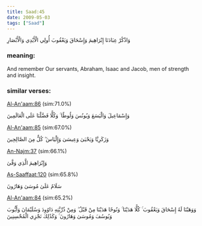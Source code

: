 ```yaml
---
title: Saad:45
date: 2009-05-03
tags: ["Saad"]
---
```

وَاذْكُرْ عِبَادَنَا إِبْرَاهِيمَ وَإِسْحَاقَ وَيَعْقُوبَ أُولِي الْأَيْدِي وَالْأَبْصَارِ
### meaning: 
And remember Our servants, Abraham, Isaac and Jacob, men of strength and insight.
### similar verses: 

[Al-An'aam:86](/6/86) (sim:71.0%)

وَإِسْمَاعِيلَ وَالْيَسَعَ وَيُونُسَ وَلُوطًا ۚ وَكُلًّا فَضَّلْنَا عَلَى الْعَالَمِينَ

[Al-An'aam:85](/6/85) (sim:67.0%)

وَزَكَرِيَّا وَيَحْيَىٰ وَعِيسَىٰ وَإِلْيَاسَ ۖ كُلٌّ مِنَ الصَّالِحِينَ

[An-Najm:37](/53/37) (sim:66.1%)

وَإِبْرَاهِيمَ الَّذِي وَفَّىٰ

[As-Saaffaat:120](/37/120) (sim:65.8%)

سَلَامٌ عَلَىٰ مُوسَىٰ وَهَارُونَ

[Al-An'aam:84](/6/84) (sim:65.2%)

وَوَهَبْنَا لَهُ إِسْحَاقَ وَيَعْقُوبَ ۚ كُلًّا هَدَيْنَا ۚ وَنُوحًا هَدَيْنَا مِنْ قَبْلُ ۖ وَمِنْ ذُرِّيَّتِهِ دَاوُودَ وَسُلَيْمَانَ وَأَيُّوبَ وَيُوسُفَ وَمُوسَىٰ وَهَارُونَ ۚ وَكَذَٰلِكَ نَجْزِي الْمُحْسِنِينَ
